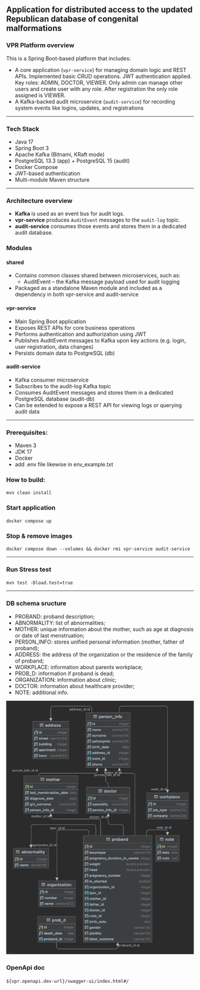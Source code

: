 ## Application for distributed access to the updated Republican database of congenital malformations

### VPR Platform overview

This is a Spring Boot-based platform that includes:

- A core application (`vpr-service`) for managing domain logic and REST APIs. Implemented basic CRUD operations. JWT
  authentication applied. Key roles: ADMIN, DOCTOR, VIEWER. Only admin can manage other users and create user with any
  role. After registration the only role assigned is VIEWER.
- A Kafka-backed audit microservice (`audit-service`) for recording system events like logins, updates, and
  registrations

---

### Tech Stack

- Java 17
- Spring Boot 3
- Apache Kafka (Bitnami, KRaft mode)
- PostgreSQL 13.3 (app) + PostgreSQL 15 (audit)
- Docker Compose
- JWT-based authentication
- Multi-module Maven structure

---

### Architecture overview

- **Kafka** is used as an event bus for audit logs.
- **vpr-service** produces `AuditEvent` messages to the `audit-log` topic.
- **audit-service** consumes those events and stores them in a dedicated audit database.

### Modules

#### shared

- Contains common classes shared between microservices, such as:
    - AuditEvent – the Kafka message payload used for audit logging
- Packaged as a standalone Maven module and included as a dependency in both vpr-service and audit-service

#### vpr-service

- Main Spring Boot application
- Exposes REST APIs for core business operations
- Performs authentication and authorization using JWT
- Publishes AuditEvent messages to Kafka upon key actions (e.g. login, user registration, data changes)
- Persists domain data to PostgreSQL (db)

#### audit-service

- Kafka consumer microservice
- Subscribes to the audit-log Kafka topic
- Consumes AuditEvent messages and stores them in a dedicated PostgreSQL database (audit-db)
- Can be extended to expose a REST API for viewing logs or querying audit data

---

### Prerequisites:

- Maven 3
- JDK 17
- Docker
- add .env file likewise in env_example.txt

### How to build:

    mvn clean install

### Start application

    docker compose up      

### Stop & remove images

    docker compose down --volumes && docker rmi vpr-service audit-service

---

### Run Stress test

`mvn test -Dload.test=true`

---

### DB schema sructure

- PROBAND: proband description;
- ABNORMALITY: list of abnormalities;
- MOTHER: unique information about the mother, such as age at diagnosis or date of last menstruation;
- PERSON_INFO: stores unified personal information (mother, father of proband);
- ADDRESS: the address of the organization or the residence of the family of proband;
- WORKPLACE: information about parents workplace;
- PROB_D: information if proband is dead;
- ORGANIZATION: information about clinic;
- DOCTOR: information about healthcare provider;
- NOTE: additional info.

![schema](schema.png)

### OpenApi doc

`${vpr.openapi.dev-url}/swagger-ui/index.html#/`
